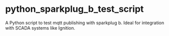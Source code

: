 # python_sparkplug_b_test_script
A Python script to test mqtt publishing with sparkplug b. Ideal for integration with SCADA systems like Ignition.
